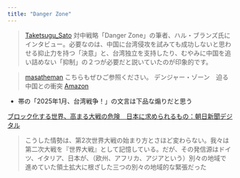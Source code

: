 ```yaml
---
title: "Danger Zone"
---
```


> [Taketsugu_Sato](https://x.com/Taketsugu_Sato/status/1825491320384983538) 対中戦略「Danger Zone」の筆者、ハル・ブランズ氏にインタビュー。必要なのは、中国に台湾侵攻を試みても成功しないと思わせる抑止力を持つ「決意」と、台湾独立を支持したり、むやみに中国を追い詰めない「抑制」の２つが必要だと説いていたのが印象的です。

> [masatheman](https://x.com/masatheman/status/1825566014626742459) こちらもぜひご参照ください。
>  デンジャー・ゾーン　迫る中国との衝突 [Amazon](https://amzn.to/3Ayjoz4)
- 帯の「2025年1月、台湾戦争！」の文言は下品な煽りだと思う

[ブロック化する世界、高まる大戦の危険　日本に求められるもの：朝日新聞デジタル](https://www.asahi.com/articles/ASS8832N8S88UTFK014M.html)
> こうした情勢は、第2次世界大戦の始まり方とさほど変わらない。我々は第二次大戦を『世界大戦』として記憶している。だが、その発信源はドイツ、イタリア、日本が、（欧州、アフリカ、アジアという）別々の地域で進めていた領土拡大に根ざした三つの別々の地域的な緊張だった
